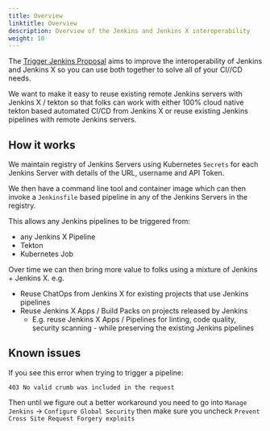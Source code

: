 ```yaml
---
title: Overview
linktitle: Overview
description: Overview of the Jenkins and Jenkins X interoperability
weight: 10
---
```


The [Trigger Jenkins Proposal](https://github.com/jstrachan/enhancements/blob/jenkins-trigger/proposals/trigger-jenkins/README.md) aims to improve the interoperability of Jenkins and Jenkins X so you can use both together to solve all of your CI//CD needs.

We want to make it easy to reuse existing remote Jenkins servers with Jenkins X / tekton so that folks can work with either 100% cloud native tekton based automated CI/CD from Jenkins X or reuse existing Jenkins pipelines with remote Jenkins servers.


## How it works

We maintain registry of Jenkins Servers using  Kubernetes `Secrets` for each Jenkins Server with details of the URL, username and API Token.

We then have a command line tool and container image which can then invoke a `Jenkinsfile` based pipeline in any of the Jenkins Servers in the registry.

This allows any Jenkins pipelines to be triggered from:

* any Jenkins X Pipeline
* Tekton
* Kubernetes Job


Over time we can then bring more value to folks using a mixture of Jenkins + Jenkins X. e.g.

*   Reuse ChatOps from Jenkins X for existing projects that use Jenkins pipelines
*   Reuse Jenkins X Apps / Build Packs on projects released by Jenkins
    *   E.g. reuse Jenkins X Apps / Pipelines for linting, code quality, security scanning - while preserving the existing Jenkins pipelines

 

## Known issues

If you see this error when trying to trigger a pipeline:

``` 
403 No valid crumb was included in the request
```

Then until we figure out a better workaround you need to go into `Manage Jenkins` -> `Configure Global Security` then make sure you uncheck `Prevent Cross Site Request Forgery exploits` 